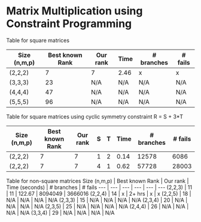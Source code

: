 # Matrix Multiplication using Constraint Programming

Table for square matrices

Size (n,m,p) | Best known Rank | Our rank | Time | # branches | # fails 
--- | --- | --- | --- | --- | --- 
(2,2,2) | 7 | 7 | 2.46 | x | x
(3,3,3) | 23 | N/A | N/A | N/A | N/A
(4,4,4) | 47 | N/A | N/A | N/A | N/A
(5,5,5) | 96 | N/A | N/A | N/A | N/A

Table for square matrices using cyclic symmetry constraint
R = S + 3*T

Size (n,m,p) | Best known Rank | Our rank | S | T | Time | # branches | # fails 
--- | --- | --- | --- | --- | --- | --- | ---
(2,2,2) | 7 | 7 | 1 | 2 | 0.14 | 12578 | 6086
(2,2,2) | 7 | 7 | 4 | 1 | 0.62 | 57728 | 28003

Table for non-square matrices
Size (n,m,p) | Best known Rank | Our rank | Time (seconds) | # branches | # fails
--- | --- | --- | --- | --- | ---
(2,2,3) | 11 | 11 | 122.67 | 8094049 | 3666016
(2,2,4) | 14 | x | 2+ hrs | x | x
(2,2,5) | 18 | N/A | N/A | N/A | N/A
(2,3,3) | 15 | N/A | N/A | N/A | N/A
(2,3,4) | 20 | N/A | N/A | N/A | N/A
(2,3,5) | 25 | N/A | N/A | N/A | N/A
(2,4,4) | 26 | N/A | N/A | N/A | N/A
(3,3,4) | 29 | N/A | N/A | N/A | N/A
